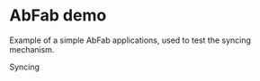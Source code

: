 # AbFab demo

Example of a simple AbFab applications, used to test the syncing mechanism.

Syncing 
